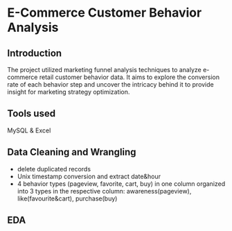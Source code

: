 # E-Commerce Customer Behavior Analysis

## Introduction 
The project utilized marketing funnel analysis techniques to analyze e-commerce retail customer behavior data. It aims to explore the conversion rate of each behavior step and uncover the intricacy behind it to provide insight for marketing strategy optimization. 

## Tools used 
MySQL & Excel


## Data Cleaning and Wrangling
* delete duplicated records
* Unix timestamp conversion and extract date&hour 
* 4 behavior types (pageview, favorite, cart, buy) in one column organized into 3 types in the respective column: awareness(pageview), like(favourite&cart), purchase(buy) 

## EDA
